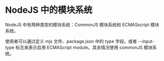 # NodeJS 中的模块系统

NodeJS 中有两种类型的模块系统：CommonJS 模块系统和 ECMASscript 模块系统。

使用者可以通过定义 mjs 文件、package.json 中的 type 字段，或者 --input-type 标志来表示启用 ECMAScript module。其余情况使用 commonJS 模块系统。